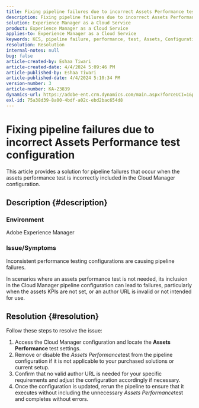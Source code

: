 ```yaml
---
title: Fixing pipeline failures due to incorrect Assets Performance test configuration
description: Fixing pipeline failures due to incorrect Assets Performance test configuration.
solution: Experience Manager as a Cloud Service
product: Experience Manager as a Cloud Service
applies-to: Experience Manager as a Cloud Service
keywords: KCS, pipeline failure, performance, test, Assets, Configuration, KPIs, URL, Assets Performance test
resolution: Resolution
internal-notes: null
bug: false
article-created-by: Eshaa Tiwari
article-created-date: 4/4/2024 5:09:46 PM
article-published-by: Eshaa Tiwari
article-published-date: 4/4/2024 5:10:34 PM
version-number: 3
article-number: KA-23839
dynamics-url: https://adobe-ent.crm.dynamics.com/main.aspx?forceUCI=1&pagetype=entityrecord&etn=knowledgearticle&id=fbe29522-a6f2-ee11-904b-6045bd026dc7
exl-id: 75a38d39-8a00-4bdf-a02c-ebd2bac654d8
---
```

# Fixing pipeline failures due to incorrect Assets Performance test configuration


This article provides a solution for pipeline failures that occur when the assets performance test is incorrectly included in the Cloud Manager configuration.

## Description {#description}


### Environment

Adobe Experience Manager

### Issue/Symptoms

Inconsistent performance testing configurations are causing pipeline failures.

In scenarios where an assets performance test is not needed, its inclusion in the Cloud Manager pipeline configuration can lead to failures, particularly when the assets KPIs are not set, or an author URL is invalid or not intended for use.


## Resolution {#resolution}


Follow these steps to resolve the issue:

1. Access the Cloud Manager configuration and locate the <b>Assets Performance </b>test settings.
2. Remove or disable the *Assets Performance*test from the pipeline configuration if it is not applicable to your purchased solutions or current setup.
3. Confirm that no valid author URL is needed for your specific requirements and adjust the configuration accordingly if necessary.
4. Once the configuration is updated, rerun the pipeline to ensure that it executes without including the unnecessary *Assets Performance*test and completes without errors.
